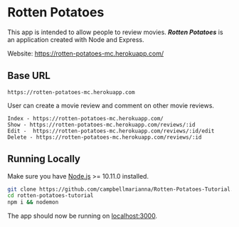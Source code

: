 # Rotten Potatoes

This app is intended to allow people to review movies.
**_Rotten Potatoes_**  is an application created with Node and Express.


Website: https://rotten-potatoes-mc.herokuapp.com/

## Base URL

```
https://rotten-potatoes-mc.herokuapp.com
```

User can create a movie review and comment on other movie reviews.


```
Index - https://rotten-potatoes-mc.herokuapp.com/
Show - https://rotten-potatoes-mc.herokuapp.com/reviews/:id
Edit -  https://rotten-potatoes-mc.herokuapp.com/reviews/:id/edit
Delete - https://rotten-potatoes-mc.herokuapp.com/reviews/:id
```

## Running Locally
Make sure you have [Node.js](http://nodejs.org/) >= 10.11.0 installed.

```sh
git clone https://github.com/campbellmarianna/Rotten-Potatoes-Tutorial.git
cd rotten-potatoes-tutorial
npm i && nodemon
```

The app should now be running on [localhost:3000](http://localhost:3000/).
